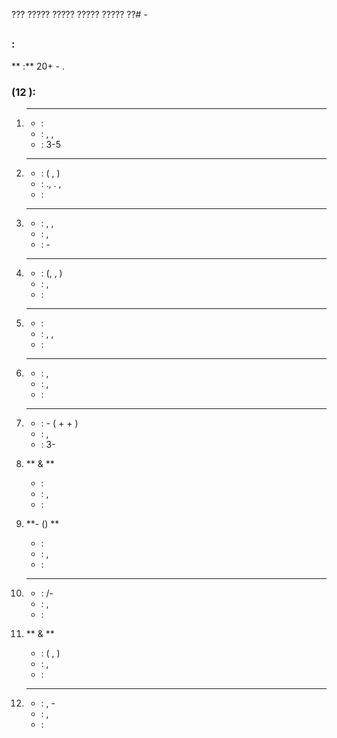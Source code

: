 ??? ????? ????? ????? ????? ??#    -   
##   

###   :
** :**        20+  -       .

###    (12 ):
1. **  **
   -  :        
   -  : ,  ,     
   - : 3-5       

2. **  **
   -  :    ( ,   )
   -  : ., .  ,   
   - :    

3. **    **
   -  :   ,   ,  
   -  :   ,   
   - :      -   

4. **  **
   -  :       (, ,  )
   -  :   ,    
   - :      

5. **  **
   -  :        
   -  : ,  ,  
   - :    

6. **  **
   -  :   ,  
   -  :   ,    
   - :   

7. **  **
   -  : -   ( +  + )
   -  :    ,   
   - : 3-    

8. **   & **
   -  :         
   -  :   ,   
   - :    

9. **-  () **
   -  :          
   -  :   ,    
   - :       

10. **  **
    -  : /-       
    -  :   ,  
    - :      

11. ** &  **
    -  :     (  ,   )
    -  :   ,   
    - :      

12. **   **
    -  :     , -  
    -  :  ,   
    - :    

